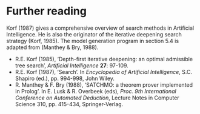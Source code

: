 <!--H3: Section-->
# Further reading #

Korf (1987) gives a comprehensive overview of search methods in Artificial Intelligence. He is also the originator of the iterative deepening search strategy (Korf, 1985). The model generation program in section 5.4 is adapted from (Manthey & Bry, 1988).

* R.E. Korf (1985), &lsquo;Depth-first iterative deepening: an optimal admissible tree search&rsquo;, *Artificial Intelligence* **27**: 97-109.
* R.E. Korf (1987), &lsquo;Search&rsquo;. In *Encyclopedia of Artificial Intelligence*, S.C. Shapiro (ed.), pp. 994-998, John Wiley.
* R. Manthey & F. Bry (1988), &lsquo;SATCHMO: a theorem prover implemented in Prolog&rsquo;. In E. Lusk & R. Overbeek (eds), *Proc. 9th International Conference on Automated Deduction*, Lecture Notes in Computer Science 310, pp. 415-434, Springer‑Verlag.
